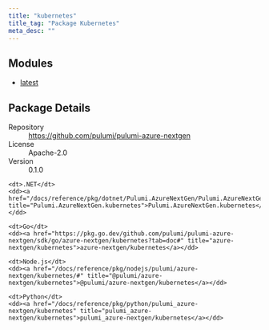 ```yaml
---
title: "kubernetes"
title_tag: "Package Kubernetes"
meta_desc: ""
---
```


<!-- WARNING: this file was generated by Pulumi Docs Generator. -->
<!-- Do not edit by hand unless you're certain you know what you are doing! -->



<h2 id="modules">Modules</h2>
<ul class="api">
    <li><a href="latest/" title="latest"><span class="symbol module"></span>latest</a></li>
</ul>

<h2 id="package-details">Package Details</h2>
<dl class="package-details">
	<dt>Repository</dt>
	<dd><a href="https://github.com/pulumi/pulumi-azure-nextgen">https://github.com/pulumi/pulumi-azure-nextgen</a></dd>
	<dt>License</dt>
	<dd>Apache-2.0</dd>
	<dt>Version</dt>
	<dd>0.1.0</dd>
</dl>



<dl class="tabular">

    <dt>.NET</dt>
    <dd><a href="/docs/reference/pkg/dotnet/Pulumi.AzureNextGen/Pulumi.AzureNextGen.kubernetes.html" title="Pulumi.AzureNextGen.kubernetes">Pulumi.AzureNextGen.kubernetes</a></dd>

    <dt>Go</dt>
    <dd><a href="https://pkg.go.dev/github.com/pulumi/pulumi-azure-nextgen/sdk/go/azure-nextgen/kubernetes?tab=doc#" title="azure-nextgen/kubernetes">azure-nextgen/kubernetes</a></dd>

    <dt>Node.js</dt>
    <dd><a href="/docs/reference/pkg/nodejs/pulumi/azure-nextgen/kubernetes/#" title="@pulumi/azure-nextgen/kubernetes">@pulumi/azure-nextgen/kubernetes</a></dd>

    <dt>Python</dt>
    <dd><a href="/docs/reference/pkg/python/pulumi_azure-nextgen/kubernetes" title="pulumi_azure-nextgen/kubernetes">pulumi_azure-nextgen/kubernetes</a></dd>

</dl>

